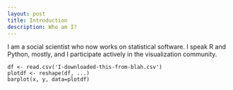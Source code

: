 ```yaml
---
layout: post
title: Introduction
description: Who am I?
---
```


I am a social scientist who now works on statistical software. I speak R and Python, mostly, and I participate actively in the visualization community.

```{r}
df <- read.csv('I-downloaded-this-from-blah.csv')
plotdf <- reshape(df, ...)
barplot(x, y, data=plotdf)
```